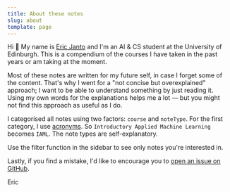 ```yaml
---
title: About these notes
slug: about
template: page
---
```


Hi 👋 My name is [Eric Janto](https://ericjanto.com) and I'm an AI & CS student at the University of Edinburgh. This is a compendium of the courses I have taken in the past years or am taking at the moment.

Most of these notes are written for my future self, in case I forget some of the content. That's why I went for a "not concise but overexplained" approach; I want to be able to understand something by just reading it. Using my own words for the explanations helps me a lot — but you might not find this approach as useful as I do.

I categorised all notes using two factors: `course` and `noteType`. For the first category, I use [acronyms](course-overview). So `Introductory Applied Machine Learning` becomes `IAML`. The note types are self-explanatory.

Use the filter function in the sidebar to see only notes you're interested in.

Lastly, if you find a mistake, I'd like to encourage you to [open an issue on GitHub](dummy-link).

Eric